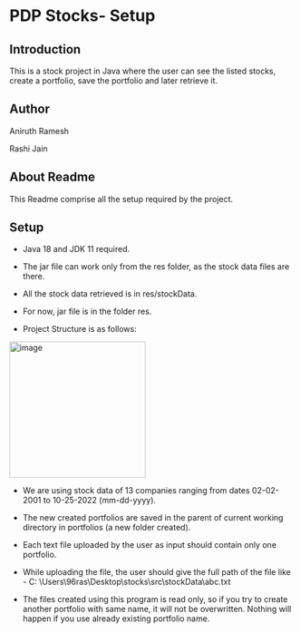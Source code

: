 # PDP Stocks- Setup

## Introduction

This is a stock project in Java where the user can see the listed stocks, create a portfolio, save
the portfolio and later retrieve it.

## Author

Aniruth Ramesh

Rashi Jain

## About Readme

This Readme comprise all the setup required by the project.

## Setup

* Java 18 and JDK 11 required.

* The jar file can work only from the res folder, as the stock data files are there.

* All the stock data retrieved is in res/stockData.

* For now, jar file is in the folder res.

* Project Structure is as follows:
<img width="240" alt="image" src="https://user-images.githubusercontent.com/113320518/199860480-f26212d2-7c3e-4a7c-b647-b5b2a7adb7a9.png">


* We are using stock data of 13 companies ranging from dates 02-02-2001 to 10-25-2022 (mm-dd-yyyy).

* The new created portfolios are saved in the parent of current working directory in portfolios (a
  new folder created).

* Each text file uploaded by the user as input should contain only one portfolio.

* While uploading the file, the user should give the full path of the file like - C:
  \Users\96ras\Desktop\stocks\src\stockData\abc.txt

* The files created using this program is read only, so if you try to create another portfolio with
  same name, it will not be overwritten. Nothing will happen if you use already existing portfolio
  name.


